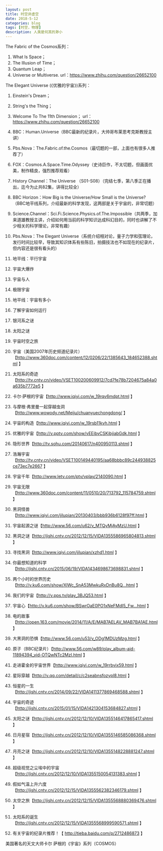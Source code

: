 ```yaml
---
layout: post
title: 时空非虚空
date: 2018-5-12
categories: blog
tags: [时空，物理]
description: 人类是何其的渺小
---
```


The Fabric of the Cosmos系列：<br>
1. What Is Space；
2. The Illusion of Time；
3. Quantum Leap；
4. Universe or Multiverse.
url：https://www.zhihu.com/question/26652100

The Elegant Universe (《优雅的宇宙》)系列：
1. Einstein's Dream；
2. String's the Thing；
3. Welcome To The 11th Dimension；
url：https://www.zhihu.com/question/26652100

1. BBC：Human.Universe（BBC最新的纪录片，大帅哥布莱恩考克斯教授主讲）
2. Pbs.Nova：The.Fabric.of.the.Cosmos（最切题的一部，上面也有很多人推荐了）
3. FOX：Cosmos.A.Space.Time.Odyssey（史诗巨作，不太切题，但画面优美，制作精良，强烈推荐观看）
4. History Channel：The Universe （S01-S08）（完结七季，第八季正在播出，迄今为止共82集，讲得比较全）
5. BBC Horizon：How Big is the Universe/How Small is the Universe?（BBC地平线系列，介绍最新的科学发现，这两部是关于宇宙的，非常切题）
6. Science.Channel：Sci.Fi.Science.Physics.of.The.Impossible（共两季，加来道雄教授主讲，介绍如何用当前的科学知识达成科幻目的，同时也讲解了不少相关的科学理论，非常有趣）
7. Pbs.Nova：The Elegant Universe（系统介绍相对论，量子力学和弦理论，发行时间比较早，导致其知识体系有些陈旧，拍摄技法也不如现在的纪录片，但内容还是很有看头的）


1. 地平线：平行宇宙
2. 宇宙大爆炸
3. 宇宙与人
4. 极限宇宙
5. 地平线：宇宙有多小
6. 了解宇宙如何运行
7. 银河系之谜
8. 太阳之谜
9. 宇宙时空之旅
10. 宇宙（美国2007年历史频道纪录片）【http://www.360doc.com/content/12/0206/22/1385643_184652388.shtml 】
11. 太阳系的奇迹【http://tv.cntv.cn/video/VSET100200609912/7cd7fe78b7204675a84a0a635b7772e5 】
12. 卡尔·萨根的宇宙【http://www.iqiyi.com/w_19rqv6mdpt.html 】
13. 与摩根·弗里曼一起穿越虫洞【http://www.wowody.net/Meiju/chuanyuechongdong/ 】
14. 宇宙的构造【http://www.iqiyi.com/w_19rsb11kvh.html 】
15. 优雅的宇宙【http://v.pptv.com/show/vEEibvCSKibjiabGdk.html 】
16. 隐形世界【http://tv.sohu.com/20140617/n400950113.shtml 】
17. 浩瀚宇宙【http://tv.cntv.cn/video/VSET100149440195/aa68bbbc89c244938825ce73ec7e2667 】
18. 宇宙千年【http://www.letv.com/ptv/vplay/2140090.html 】
19. 宇宙无限【http://www.360doc.com/content/11/0510/20/713792_115784759.shtml 】
20. 黑洞怪兽【http://www.iqiyi.com/jilupian/20130403/bbb936b6128f97ff.html 】
21. 宇宙起源之谜【http://www.56.com/u62/v_MTQyMjAyMzU.html 】
22. 黑洞之谜【http://jishi.cntv.cn/2012/12/15/VIDA1355586965804813.shtml 】
23. 寻找黑洞【http://www.iqiyi.com/jilupian/xzhd1.html 】
24. 你最想知道的科学【http://jishi.cntv.cn/2015/06/19/VIDA1434698673698831.shtml 】
25. 两个小时的世界历史【http://v.ku6.com/show/XlWc_SnA53MwkuRxDnBu8Q...html 】
26. 我们的宇宙【http://v.pps.tv/play_3BJQ53.html 】
27. 宇宙心【http://v.ku6.com/show/BSwrOaE0PO1xNeFMdI5_Fw...html 】
28. 电的故事【http://open.163.com/movie/2014/11/A/E/MAB7AELAV_MAB7BA1AE.html 】
29. 大黑洞的恐惧【http://www.56.com/u53/v_ODg1MDUzMzg.html 】
30. 原子（BBC纪录片）【http://www.56.com/w89/play_album-aid-11894394_vid-OTQwNTc2MzI.html 】
31. 走进霍金的宇宙世界【http://www.iqiyi.com/w_19rrbvix59.html 】
32. 星际穿越【http://v.qq.com/detail/c/c2seabnsfozypl8.html 】
33. 恒星的一生【http://jishi.cntv.cn/2014/09/22/VIDA1411377869468588.shtml 】
34. 宇宙的奇迹【http://jishi.cntv.cn/2015/01/15/VIDA1421304153684827.shtml 】
35. 太阳之谜【http://jishi.cntv.cn/2012/12/10/VIDA1355146417865417.shtml 】
36. 日月星宿【http://jishi.cntv.cn/2012/12/10/VIDA1355146585086368.shtml 】
37. 月亮之谜【http://jishi.cntv.cn/2012/12/10/VIDA1355148228881247.shtml 】
38. 超级视觉之尘埃中的宇宙【http://jishi.cntv.cn/2012/12/10/VIDA1355150054131383.shtml 】
39. 假如气温上升六度【http://jishi.cntv.cn/2012/12/15/VIDA1355562382346179.shtml 】
40. 太空之旅【http://jishi.cntv.cn/2012/12/15/VIDA1355568880369476.shtml 】
41. 太阳系的诞生【http://jishi.cntv.cn/2012/12/15/VIDA1355568999590571.shtml 】
42. 有关宇宙的纪录片推荐！【 http://tieba.baidu.com/p/2712486873 】

美国著名的天文大师卡尔 萨根的《宇宙》系列（COSMOS）